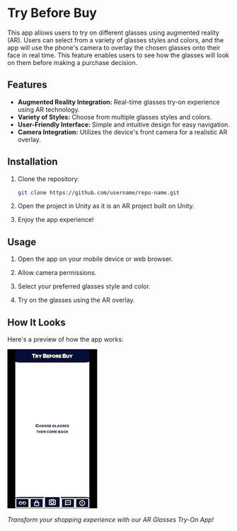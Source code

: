 # Try Before Buy

This app allows users to try on different glasses using augmented reality (AR). Users can select from a variety of glasses styles and colors, and the app will use the phone's camera to overlay the chosen glasses onto their face in real time. This feature enables users to see how the glasses will look on them before making a purchase decision.

## Features
- **Augmented Reality Integration:** Real-time glasses try-on experience using AR technology.
- **Variety of Styles:** Choose from multiple glasses styles and colors.
- **User-Friendly Interface:** Simple and intuitive design for easy navigation.
- **Camera Integration:** Utilizes the device's front camera for a realistic AR overlay.

## Installation
1. Clone the repository:
   ```bash
   git clone https://github.com/username/repo-name.git
   ```
2. Open the project in Unity as it is an AR project built on Unity.

3. Enjoy the app experience!

## Usage
1. Open the app on your mobile device or web browser.

2. Allow camera permissions.

3. Select your preferred glasses style and color.

4. Try on the glasses using the AR overlay.

## How It Looks

Here's a preview of how the app works:

![Try Before Buy Demo](https://github.com/tigran-sargsyan-w/try-before-buy/blob/main/Try%20Before%20Buy/Resources/try-before-buy.gif)


*Transform your shopping experience with our AR Glasses Try-On App!*

